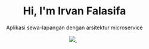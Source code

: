 <h1 align='center'>
  Hi, I'm Irvan Falasifa
</h1>

<p align='center'>
  Aplikasi sewa-lapangan dengan arsitektur microservice
</p>

<p align='center'>
 <a href='mailto:irvan.falasfia@gmail.com'> 
  <img src="https://img.shields.io/badge/mail%20box-EA4335?style=for-the-badge&logo=Gmail&logoColor=white" /> 
 </a>&nbsp;&nbsp;
  
</p>
